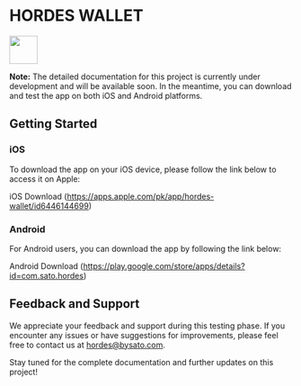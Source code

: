 # HORDES WALLET

<img src="https://hordes.bysato.com/assets/images/hordes.png" width="50">

**Note:** The detailed documentation for this project is currently under development and will be available soon. In the meantime, you can download and test the app on both iOS and Android platforms.

## Getting Started

### iOS

To download the app on your iOS device, please follow the link below to access it on Apple:

iOS Download (https://apps.apple.com/pk/app/hordes-wallet/id6446144699)

### Android

For Android users, you can download the app by following the link below:

Android Download (https://play.google.com/store/apps/details?id=com.sato.hordes)

## Feedback and Support

We appreciate your feedback and support during this testing phase. If you encounter any issues or have suggestions for improvements, please feel free to contact us at hordes@bysato.com.

Stay tuned for the complete documentation and further updates on this project!


